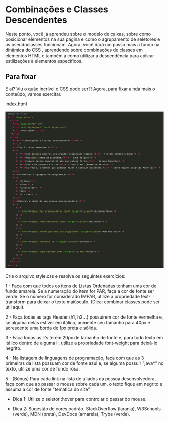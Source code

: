 # Combinações e Classes Descendentes
Neste ponto, você já aprendeu sobre o modelo de caixas, sobre como posicionar elementos na sua página e como o agrupamento de seletores e as pseudoclasses funcionam. Agora, você dará um passo mais a fundo na dinâmica do CSS , aprendendo sobre combinações de classes em elementos HTML e também a como utilizar a descendência para aplicar estilizações à elementos específicos.

## Para fixar

E aí? Viu o quão incrível o CSS pode ser?! Agora, para fixar ainda mais o conteúdo, vamos exercitar.

index.html

![](./exemplo-index.png)

Crie o arquivo style.css e resolva os seguintes exercícios:

1 - Faça com que todos os itens de Listas Ordenadas tenham uma cor de fundo amarela. Se a numeração do item for PAR, faça a cor de fonte ser verde. Se o número for considerado ÍMPAR, utilize a propriedade text-transform para deixar o texto maiúsculo. (Dica: combinar classes pode ser útil aqui).

2 - Faça todas as tags Header (h1, h2...) possuírem cor de fonte vermelha e, se alguma delas estiver em itálico, aumente seu tamanho para 40px e acrescente uma borda de 1px preta e sólida.

3 - Faça todas as li's terem 20px de tamanho de fonte e, para todo texto em itálico dentro de alguma li, utilize a propriedade font-weight para deixá-lo negrito.

4 - Na listagem de linguagens de programação, faça com que as 3 primeiras da lista possuam cor de fonte azul e, se alguma possuir "java*" no texto, utilize uma cor de fundo rosa.

5 - (Bônus) Para cada link na lista de aliados da pessoa desenvolvedora, faça com que ao passar o mouse sobre cada um, o texto fique em negrito e assuma a cor de fonte "temática do site"

- Dica 1: Utilize o seletor :hover para controlar o passar do mouse.

- Dica 2: Sugestão de cores padrão. StackOverflow (laranja), W3Schools (verde), MDN (preta), DevDocs (amarela), Trybe (verde).